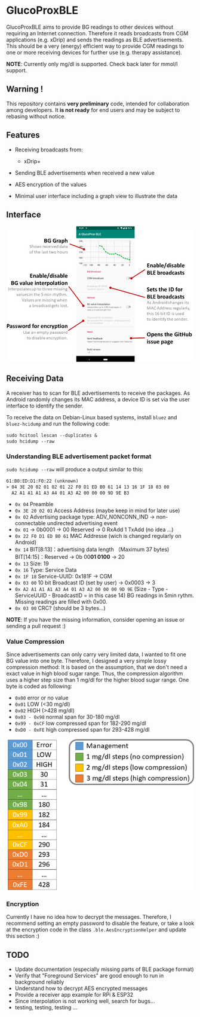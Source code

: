 # GlucoProxBLE
GlucoProxBLE aims to provide BG readings to other devices without requiring an Internet connection.
Therefore it reads broadcasts from CGM applications (e.g. xDrip) and sends the readings as BLE advertisements.
This should be a very (energy) efficient way to provide CGM readings to one or more receiving devices for further use (e.g. therapy assistance).

**NOTE**: Currently only mg/dl is supported. Check back later for mmol/l support.

## Warning !

This repository contains **very preliminary** code, intended for collaboration among developers.
It **is not ready** for end users and may be subject to rebasing without notice.

## Features
* Receiving broadcasts from:
  * xDrip+
  
* Sending BLE advertisements when received a new value
* AES encryption of the values
* Minimal user interface including a graph view to illustrate the data

## Interface
![Interface Overview](doc/interface.png)

## Receiving Data
A receiver has to scan for BLE advertisements to receive the packages.
As Android randomly changes its MAC address, a device ID is set via the user interface to identify the sender.

To receive the data on Debian-Linux based systems, install `bluez` and `bluez-hcidump` and run the following code:

```
sudo hcitool lescan --duplicates &  
sudo hcidump --raw
```

### Understanding BLE advertisement packet format
`sudo hcidump --raw` will produce a output similar to this:

```
61:B0:ED:D1:F0:22 (unknown)
> 04 3E 20 02 01 02 01 22 F0 D1 ED B0 61 14 13 16 1F 18 03 00
  A2 A1 A1 A1 A3 A4 01 A3 A2 00 00 00 9D 9E B3
``` 

* `0x 04` Preamble  
* `0x 3E 20 02 01` Access Address (maybe keep in mind for later use)
* `0x 02` Advertising package type: ADV_NONCONN_IND -> non-connectable undirected advertising event
* `0x 01` -> 0b0001 -> 00 Reserved -> 0 RxAdd 1 TxAdd (no idea ...)
* `0x 22 F0 D1 ED B0 61` MAC Addresse (wich is changed regularly on Android)
* `0x 14` BIT[8:13]：advertising data length （Maximum 37 bytes) BIT[14:15]：Reserved -> 0b 00**01 0100** -> 20
* `0x 13` Size: 19
* `0x 16` Type: Service Data
* `0x 1F 18` Service-UUID: 0x181F -> CGM
* `0x 03 00` 10 bit Broadcast ID (set by user) -> 0x0003 -> 3  
* `0x A2 A1 A1 A1 A3 A4 01 A3 A2 00 00 00 9D 9E` (Size - Type - ServiceUUID - BroadcastID = in this case 14) BG readings in 5min rythm. Missing readings are filled with 0x00.
* `0x 03 00` CRC? (should be 3 bytes...)


**NOTE**: If you have the missing information, consider opening an issue or sending a pull request :)

### Value Compression
Since advertisements can only carry very limited data, I wanted to fit one BG value into one byte. 
Therefore, I designed a very simple lossy compression method:
It is based on the assumption, that we don't need a exact value in high blood sugar range. 
Thus, the compression algorithm uses a higher step size than 1 mg/dl for the higher blood sugar range.
One byte is coded as following:

* `0x00` error or no value
* `0x01` LOW (<30 mg/dl)
* `0x02` HIGH (>428 mg/dl)
* `0x03 - 0x98` normal span for 30-180 mg/dl
* `0x99 - 0xCF` low compressed span for 182-290 mg/dl
* `0xD0 - 0xFE` high compressed span for 293-428 mg/dl

![Compression Illustration](doc/compression.png)

### Encryption
Currently I have no idea how to decrypt the messages.
Therefore, I recommend setting an empty password to disable the feature, or take a look at the encryption code in the class `.ble.AesEncryptionHelper` and update this section :)

## TODO
* Update documentation (especially missing parts of BLE package format)
* Verify that "Foreground Services" are good enough to run in background reliably
* Understand how to decrypt AES encrypted messages
* Provide a receiver app example for RPi & ESP32
* Since interpolation is not working well, search for bugs...
* testing, testing, testing ...

[//]: # (Note to future me: Look at this --> https://ukbaz.github.io/howto/beacon_scan_cmd_line.html)